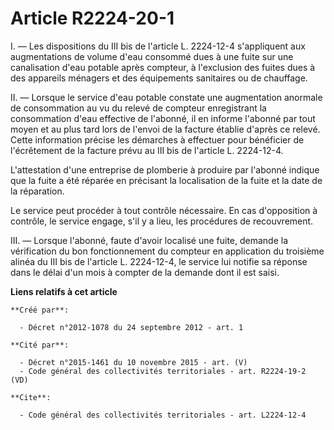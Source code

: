 # Article R2224-20-1

I. ― Les dispositions du III bis de l'article L. 2224-12-4 s'appliquent aux augmentations de volume d'eau consommé dues à une
fuite sur une canalisation d'eau potable après compteur, à l'exclusion des fuites dues à des appareils ménagers et des
équipements sanitaires ou de chauffage. 

II. ― Lorsque le service d'eau potable constate une augmentation anormale de consommation au vu du relevé de compteur
enregistrant la consommation d'eau effective de l'abonné, il en informe l'abonné par tout moyen et au plus tard lors de
l'envoi de la facture établie d'après ce relevé. Cette information précise les démarches à effectuer pour bénéficier de
l'écrêtement de la facture prévu au III bis de l'article L. 2224-12-4. 

L'attestation d'une entreprise de plomberie à produire par l'abonné indique que la fuite a été réparée en précisant la
localisation de la fuite et la date de la réparation. 

Le service peut procéder à tout contrôle nécessaire. En cas d'opposition à contrôle, le service engage, s'il y a lieu, les
procédures de recouvrement. 

III. ― Lorsque l'abonné, faute d'avoir localisé une fuite, demande la vérification du bon fonctionnement du compteur en
application du troisième alinéa du III bis de l'article L. 2224-12-4, le service lui notifie sa réponse dans le délai d'un
mois à compter de la demande dont il est saisi.

**Liens relatifs à cet article**

	**Créé par**:

	  - Décret n°2012-1078 du 24 septembre 2012 - art. 1

	**Cité par**:

	  - Décret n°2015-1461 du 10 novembre 2015 - art. (V)
	  - Code général des collectivités territoriales - art. R2224-19-2 (VD)

	**Cite**:

	  - Code général des collectivités territoriales - art. L2224-12-4
